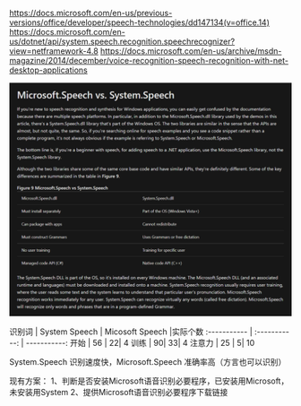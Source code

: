 https://docs.microsoft.com/en-us/previous-versions/office/developer/speech-technologies/dd147134(v=office.14)
https://docs.microsoft.com/en-us/dotnet/api/system.speech.recognition.speechrecognizer?view=netframework-4.8
https://docs.microsoft.com/en-us/archive/msdn-magazine/2014/december/voice-recognition-speech-recognition-with-net-desktop-applications


![image](./assetes/01.png)

识别词 | System Speech | Micosoft Speech |实际个数
:----------- | :-----------: | -----------:
开始        |     56 |       22|       4
训练        |     90|       33|       4
注意力        |     25    |       5|       10


System.Speech 识别速度快，Microsoft.Speech 准确率高（方言也可以识别）


现有方案：
1、判断是否安装Microsoft语音识别必要程序，已安装用Microsoft，未安装用System
2、提供Microsoft语音识别必要程序下载链接